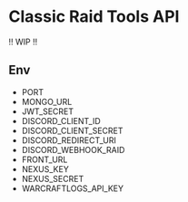 # Classic Raid Tools API
!! WIP !!  

## Env
- PORT
- MONGO_URL
- JWT_SECRET
- DISCORD_CLIENT_ID
- DISCORD_CLIENT_SECRET
- DISCORD_REDIRECT_URI
- DISCORD_WEBHOOK_RAID
- FRONT_URL
- NEXUS_KEY
- NEXUS_SECRET
- WARCRAFTLOGS_API_KEY
